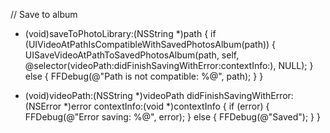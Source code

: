 
// Save to album

- (void)saveToPhotoLibrary:(NSString *)path {
  if (UIVideoAtPathIsCompatibleWithSavedPhotosAlbum(path)) {
    UISaveVideoAtPathToSavedPhotosAlbum(path, self, @selector(videoPath:didFinishSavingWithError:contextInfo:), NULL);
  } else {
    FFDebug(@"Path is not compatible: %@", path);
  }
}  

- (void)videoPath:(NSString *)videoPath didFinishSavingWithError:(NSError *)error contextInfo:(void *)contextInfo {
  if (error) {
    FFDebug(@"Error saving: %@", error);
  } else {
    FFDebug(@"Saved"); 
  }
}
